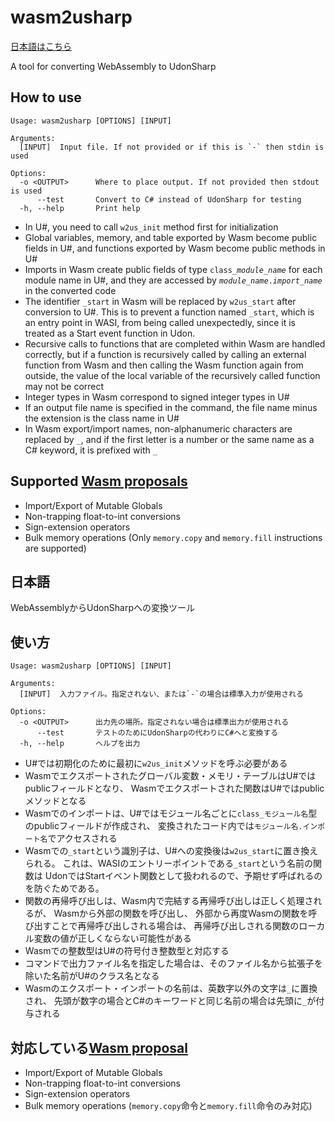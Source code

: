 # wasm2usharp

[日本語はこちら](#日本語)

A tool for converting WebAssembly to UdonSharp

## How to use

```text
Usage: wasm2usharp [OPTIONS] [INPUT]

Arguments:
  [INPUT]  Input file. If not provided or if this is `-` then stdin is used

Options:
  -o <OUTPUT>      Where to place output. If not provided then stdout is used
      --test       Convert to C# instead of UdonSharp for testing
  -h, --help       Print help
```

* In U#, you need to call `w2us_init` method first for initialization
* Global variables, memory, and table exported by Wasm become public fields in U#,
  and functions exported by Wasm become public methods in U#
* Imports in Wasm create public fields of type <code>class_*module_name*</code> for each module name in U#,
  and they are accessed by <code>*module_name*.*import_name*</code> in the converted code
* The identifier `_start` in Wasm will be replaced by `w2us_start` after conversion to U#.
  This is to prevent a function named `_start`, which is an entry point in WASI, from being called unexpectedly,
  since it is treated as a Start event function in Udon.
* Recursive calls to functions that are completed within Wasm are handled correctly,
  but if a function is recursively called by calling an external function from Wasm and then calling the Wasm function again from outside,
  the value of the local variable of the recursively called function may not be correct
* Integer types in Wasm correspond to signed integer types in U#
* If an output file name is specified in the command, the file name minus the extension is the class name in U#
* In Wasm export/import names, non-alphanumeric characters are replaced by `_`,
  and if the first letter is a number or the same name as a C# keyword, it is prefixed with `_`

## Supported [Wasm proposals](https://github.com/WebAssembly/proposals/blob/main/finished-proposals.md "proposals/finished-proposals.md at main · WebAssembly/proposals")

* Import/Export of Mutable Globals
* Non-trapping float-to-int conversions
* Sign-extension operators
* Bulk memory operations (Only `memory.copy` and `memory.fill` instructions are supported)

## 日本語

WebAssemblyからUdonSharpへの変換ツール

## 使い方

```text
Usage: wasm2usharp [OPTIONS] [INPUT]

Arguments:
  [INPUT]  入力ファイル。指定されない、または`-`の場合は標準入力が使用される

Options:
  -o <OUTPUT>      出力先の場所。指定されない場合は標準出力が使用される
      --test       テストのためにUdonSharpの代わりにC#へと変換する
  -h, --help       ヘルプを出力
```

* U#では初期化のために最初に`w2us_init`メソッドを呼ぶ必要がある
* Wasmでエクスポートされたグローバル変数・メモリ・テーブルはU#ではpublicフィールドとなり、
  Wasmでエクスポートされた関数はU#ではpublicメソッドとなる
* Wasmでのインポートは、U#ではモジュール名ごとに`class_モジュール名`型のpublicフィールドが作成され、
  変換されたコード内では`モジュール名.インポート名`でアクセスされる
* Wasmでの`_start`という識別子は、U#への変換後は`w2us_start`に置き換えられる。
  これは、WASIのエントリーポイントである`_start`という名前の関数は
  UdonではStartイベント関数として扱われるので、予期せず呼ばれるのを防ぐためである。
* 関数の再帰呼び出しは、Wasm内で完結する再帰呼び出しは正しく処理されるが、
  Wasmから外部の関数を呼び出し、
  外部から再度Wasmの関数を呼び出すことで再帰呼び出しされる場合は、
  再帰呼び出しされる関数のローカル変数の値が正しくならない可能性がある
* Wasmでの整数型はU#の符号付き整数型と対応する
* コマンドで出力ファイル名を指定した場合は、そのファイル名から拡張子を除いた名前がU#のクラス名となる
* Wasmのエクスポート・インポートの名前は、英数字以外の文字は`_`に置換され、
  先頭が数字の場合とC#のキーワードと同じ名前の場合は先頭に`_`が付与される

## 対応している[Wasm proposal](https://github.com/WebAssembly/proposals/blob/main/finished-proposals.md "proposals/finished-proposals.md at main · WebAssembly/proposals")

* Import/Export of Mutable Globals
* Non-trapping float-to-int conversions
* Sign-extension operators
* Bulk memory operations (`memory.copy`命令と`memory.fill`命令のみ対応)
